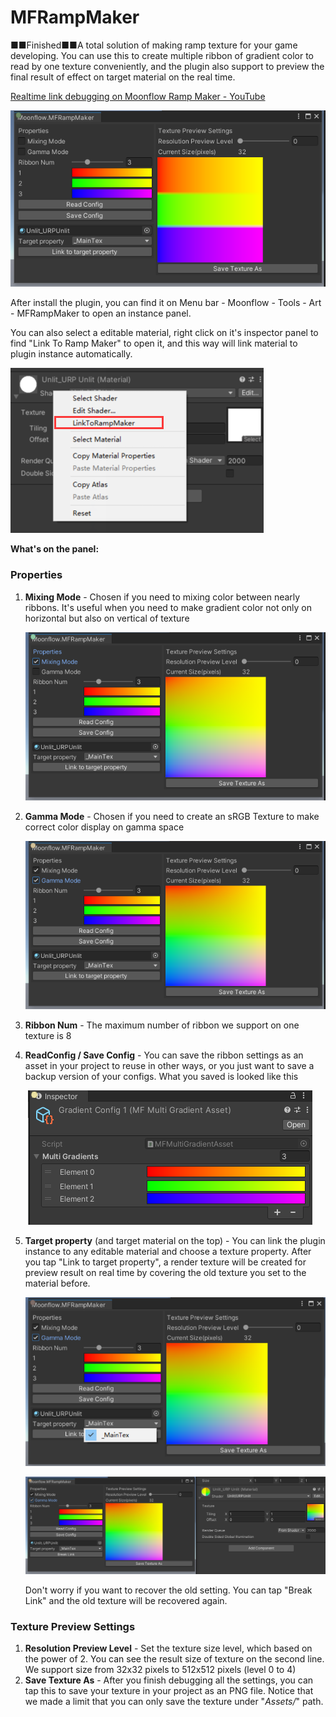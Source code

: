 # MFRampMaker
■■Finished■■A total solution of making ramp texture for your game developing. You can use this to create multiple ribbon of gradient color to read by one texture conveniently, and the plugin also support to preview the final result of effect on target material on the real time.

[Realtime link debugging on Moonflow Ramp Maker - YouTube](https://www.youtube.com/watch?v=7q9NxYDcCi4)

![](https://raw.githubusercontent.com/Reguluz/ImageBed/master/default_panning1.png)

After install the plugin, you can find it on Menu bar - Moonflow - Tools - Art - MFRampMaker to open an instance panel.

You can also select a editable material, right click on it's inspector panel to find "Link To Ramp Maker" to open it, and this way will link material to plugin instance automatically.

![](https://raw.githubusercontent.com/Reguluz/ImageBed/master/MatLink2RampMaker.png)

**What's on the panel:**

### Properties

1. **Mixing Mode** - Chosen if you need to mixing color between nearly ribbons. It's useful when you need to make gradient color not only on horizontal but also on vertical of texture

   ![](https://raw.githubusercontent.com/Reguluz/ImageBed/master/MixingMode.png)

2. **Gamma Mode** - Chosen if you need to create an sRGB Texture to make correct color display on gamma space

   ![](https://raw.githubusercontent.com/Reguluz/ImageBed/master/GammaMode.png)

3. **Ribbon Num** - The maximum number of ribbon we support on one texture is 8

4. **ReadConfig / Save Config** - You can save the ribbon settings as an asset in your project to reuse in other ways, or you just want to save a backup version of your configs. What you saved is looked like this

   ​	![](https://raw.githubusercontent.com/Reguluz/ImageBed/master/GradingConfig.png)

5. **Target property** (and target material on the top) - You can link the plugin instance to any editable material and choose a texture property. After you tap "Link to target property", a render texture will be created for preview result on real time by covering the old texture you set to the material before. 

   ![](https://raw.githubusercontent.com/Reguluz/ImageBed/master/ChooseProperty.png)

   ![](https://raw.githubusercontent.com/Reguluz/ImageBed/master/LinkToProperty.png)

   Don't worry if you want to recover the old setting. You can tap "Break Link" and the old texture will be recovered again.

### Texture Preview Settings

1. **Resolution Preview Level** - Set the texture size level, which based on the power of 2. You can see the result size of texture on the second line. We support size from 32x32 pixels to 512x512 pixels (level 0 to 4)
2. **Save Texture As** - After you finish debugging all the settings, you can tap this to save your texture in your project as an PNG file. Notice that we made a limit that you can only save the texture under "_Assets/_" path.

